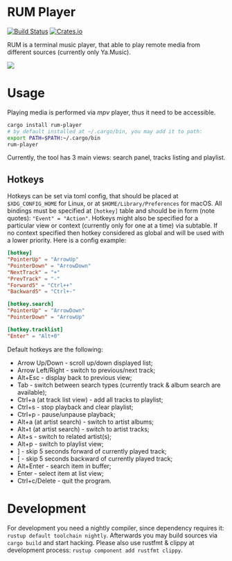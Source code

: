 # RUM Player

[![Build Status](https://travis-ci.org/l4l/rum.svg?branch=master)](https://travis-ci.org/l4l/rum)
[![Crates.io](https://img.shields.io/crates/v/rum-player.svg)](https://crates.io/crates/rum-player)

RUM is a terminal music player, that able to play remote media from different sources (currently only Ya.Music).

![](assets/demo.gif)

# Usage

Playing media is performed via _mpv_ player, thus it need to be accessible.

```bash
cargo install rum-player
# by default installed at ~/.cargo/bin, you may add it to path:
export PATH=$PATH:~/.cargo/bin
rum-player
```

Currently, the tool has 3 main views: search panel, tracks listing and playlist.

## Hotkeys

Hotkeys can be set via toml config, that should be placed at `$XDG_CONFIG_HOME` for Linux, or at `$HOME/Library/Preferences` for macOS. All bindings must be specified at `[hotkey]` table and should be in form (note quotes): `"Event" = "Action"`. Hotkeys might also be specified for a particular view or context (currently only for one at a time) via subtable. If no context specified then hotkey considered as global and will be used with a lower priority. Here is a config example:

```toml
[hotkey]
"PointerUp" = "ArrowUp"
"PointerDown" = "ArrowDown"
"NextTrack" = "+"
"PrevTrack" = "-"
"Forward5" = "Ctrl++"
"Backward5" = "Ctrl+-"

[hotkey.search]
"PointerUp" = "ArrowDown"
"PointerDown" = "ArrowUp"

[hotkey.tracklist]
"Enter" = "Alt+0"
```

Default hotkeys are the following:

- Arrow Up/Down - scroll up/down displayed list;
- Arrow Left/Right - switch to previous/next track;
- Alt+Esc - display back to previous view;
- Tab - switch between search types (currently track & album search are available);
- Ctrl+a (at track list view) - add all tracks to playlist;
- Ctrl+s - stop playback and clear playlist;
- Ctrl+p - pause/unpause playback;
- Alt+a (at artist search) - switch to artist albums;
- Alt+t (at artist search) - switch to artist tracks;
- Alt+s - switch to related artist(s);
- Alt+p - switch to playlist view;
- ] - skip 5 seconds forward of currently played track;
- [ - skip 5 seconds backward of currently played track;
- Alt+Enter - search item in buffer;
- Enter - select item at list view;
- Ctrl+c/Delete - quit the program.

# Development

For development you need a nightly compiler, since dependency requires it: `rustup default toolchain nightly`. Afterwards you may build sources via `cargo build` and start hacking. Please also use rustfmt & clippy at development process: `rustup component add rustfmt clippy`.
